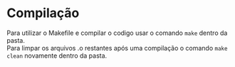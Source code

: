 # Compilação
Para utilizar o Makefile e compilar o codigo usar o comando <code>make</code> dentro da pasta.
<br>
Para limpar os arquivos .o restantes após uma compilação o comando <code>make clean</code> novamente dentro da pasta.
